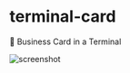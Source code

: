 # terminal-card
🌊 Business Card in a Terminal


![screenshot](https://cooper.nyc3.digitaloceanspaces.com/screenshots/termcard.jpeg)



